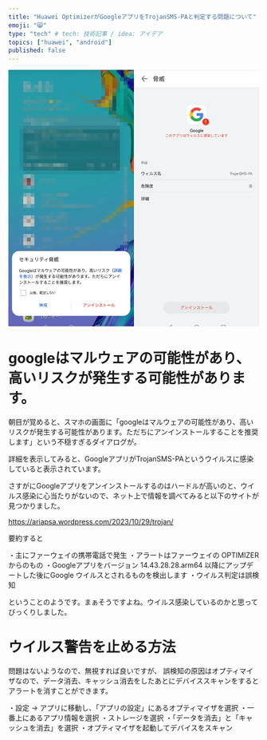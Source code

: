 ```yaml
---
title: "Huawei OptimizerがGoogleアプリをTrojanSMS-PAと判定する問題について"
emoji: "😸"
type: "tech" # tech: 技術記事 / idea: アイデア
topics: ["huawei", "android"]
published: false
---
```


![](/images/malware.png)

# googleはマルウェアの可能性があり、高いリスクが発生する可能性があります。

朝目が覚めると、スマホの画面に「googleはマルウェアの可能性があり、高いリスクが発生する可能性があります。ただちにアンインストールすることを推奨します」という不穏すぎるダイアログが。

詳細を表示してみると、GoogleアプリがTrojanSMS-PAというウイルスに感染していると表示されています。

さすがにGoogleアプリをアンインストールするのはハードルが高いのと、ウイルス感染に心当たりがないので、ネット上で情報を調べてみると以下のサイトが見つかりました。

https://ariapsa.wordpress.com/2023/10/29/trojan/

要約すると

・主にファーウェイの携帯電話で発生
・アラートはファーウェイの OPTIMIZER からのもの
・Googleアプリをバージョン 14.43.28.28.arm64 以降にアップデートした後にGoogle ウイルスとされるものを検出します
・ウイルス判定は誤検知

ということのようです。まぁそうですよね。ウイルス感染しているのかと思ってびっくりしました。

# ウイルス警告を止める方法

問題はないようなので、無視すれば良いですが、 誤検知の原因はオプティマイザなので、データ消去、キャッシュ消去をしたあとにデバイススキャンをするとアラートを消すことができます。

・設定 -> アプリに移動し、「アプリの設定」にあるオプティマイザを選択
・一番上にあるアプリ情報を選択
・ストレージを選択
・「データを消去」と「キャッシュを消去」を選択
・オプティマイザを起動してデバイスをスキャン

